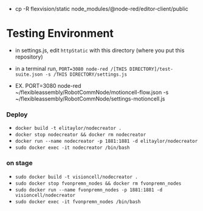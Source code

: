 - cp -R flexvision/static node_modules/@node-red/editor-client/public

# Testing Environment

- in settings.js, edit `httpStatic` with this directory (where you put this repository)
- in a terminal run, `PORT=3080 node-red /[THIS DIRECTORY]/test-suite.json -s /THIS DIRECTORY/settings.js`


- EX.
PORT=3080 node-red ~/flexibleassembly/RobotCommNode/motioncell-flow.json -s ~/flexibleassembly/RobotCommNode/settings-motioncell.js

### Deploy
- `docker build -t elitaylor/nodecreator .`
- `docker stop nodecreator && docker rm nodecreator`
- `docker run --name nodecreator -p 1881:1881 -d elitaylor/nodecreator`
- `sudo docker exec -it nodecreator /bin/bash`


### on stage
- `sudo docker build -t visioncell/nodecreator .`
- `sudo docker stop fvonpremn_nodes && docker rm fvonpremn_nodes`
- `sudo docker run --name fvonpremn_nodes -p 1881:1881 -d visioncell/nodecreator`
- `sudo docker exec -it fvonpremn_nodes /bin/bash`
